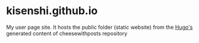 # kisenshi.github.io
My user page site. It hosts the public folder (static website) from the [Hugo's](http://gohugo.io/) generated content of cheesewithposts repository
